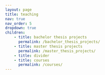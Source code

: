```yaml
---
layout: page
title: teaching
nav: true
nav_order: 5
dropdown: true
children:
    - title: bachelor thesis projects
      permalink: /bachelor_thesis_projects/
    - title: master thesis projects
      permalink: /master_thesis_projects/
    - title: divider
    - title: courses
      permalink: /courses/
---
```

